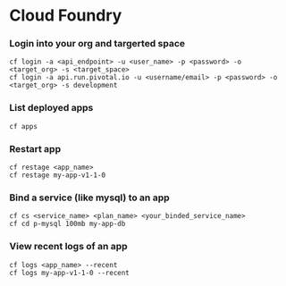 # Cloud Foundry

### Login into your org and targerted space

```
cf login -a <api_endpoint> -u <user_name> -p <password> -o <target_org> -s <target_space>
cf login -a api.run.pivotal.io -u <username/email> -p <password> -o <target_org> -s development
``` 

### List deployed apps

```
cf apps
```

### Restart app

```
cf restage <app_name>
cf restage my-app-v1-1-0
```

### Bind a service (like mysql) to an app

```
cf cs <service_name> <plan_name> <your_binded_service_name>
cf cd p-mysql 100mb my-app-db
```

### View recent logs of an app

```
cf logs <app_name> --recent
cf logs my-app-v1-1-0 --recent
```

